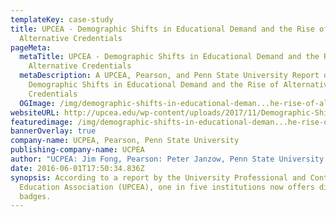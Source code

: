 ```yaml
---
templateKey: case-study
title: UPCEA - Demographic Shifts in Educational Demand and the Rise of
  Alternative Credentials
pageMeta:
  metaTitle: UPCEA - Demographic Shifts in Educational Demand and the Rise of
    Alternative Credentials
  metaDescription: A UPCEA, Pearson, and Penn State University Report on
    Demographic Shifts in Educational Demand and the Rise of Alternative
    Credentials
  OGImage: /img/demographic-shifts-in-educational-deman...he-rise-of-alternative-credentials.png
websiteURL: http://upcea.edu/wp-content/uploads/2017/11/Demographic-Shifts-in-Educational-Demand-and-the-Rise-of-Alternative-Credentials.pdf
featuredimage: /img/demographic-shifts-in-educational-deman...he-rise-of-alternative-credentials.png
bannerOverlay: true
company-name: UCPEA, Pearson, Penn State University
publishing-company-name: UCPEA
author: "UCPEA: Jim Fong, Pearson: Peter Janzow, Penn State University: Dr. Kyle Peck"
date: 2016-06-01T17:50:34.836Z
synopsis: According to a report by the University Professional and Continuing
  Education Association (UPCEA), one in five institutions now offers digital
  badges.
---
```

